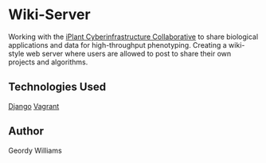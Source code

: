 # Wiki-Server
Working with the [iPlant Cyberinfrastructure Collaborative](http://www.iplantcollaborative.org) to share biological applications and data for high-throughput phenotyping. Creating a wiki-style web server where users are allowed to post to share their own projects and algorithms.

## Technologies Used
[Django](https://www.djangoproject.com/)
[Vagrant](https://www.vagrantup.com/)

## Author
Geordy Williams
